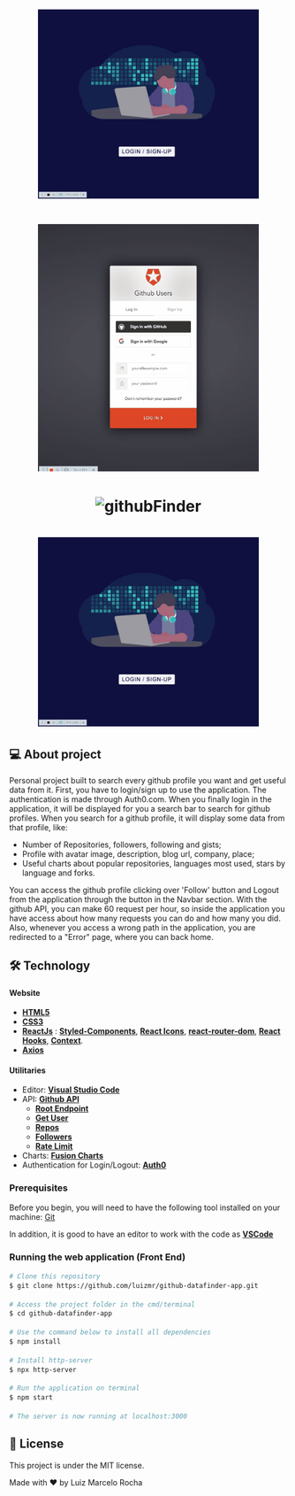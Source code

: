 <h1 align="center">
    <img alt="githubFinder" title="#githubFinder" src="./assets/gif1.gif" width="400px"/>
</h1>
<h1 align="center">
    <img alt="githubFinder" title="#githubFinder" src="./assets/gif2.gif" width="400px"/>
</h1>
<h1 align="center">
    <img alt="githubFinder" title="#githubFinder" src="./assets/gif3.gif"/>
</h1>
<h1 align="center">
    <img alt="githubFinder" title="#githubFinder" src="./assets/gif1.gif" width="400px"/>
</h1>

## 💻 About project

Personal project built to search every github profile you want and get useful data from it. First, you have to login/sign up to use the application. The authentication is made through Auth0.com. When you finally login in the application, it will be displayed for you a search bar to search for github profiles. When you search for a github profile, it will display some data from that profile, like:

-   Number of Repositories, followers, following and gists;
-   Profile with avatar image, description, blog url, company, place;
-   Useful charts about popular repositories, languages most used, stars by language and forks.

You can access the github profile clicking over 'Follow' button and Logout from the application through the button in the Navbar section. With the github API, you can make 60 request per hour, so inside the application you have access about how many requests you can do and how many you did. Also, whenever you access a wrong path in the application, you are redirected to a "Error" page, where you can back home.

## 🛠 Technology

#### **Website**

-   **[HTML5](https://developer.mozilla.org/pt-BR/docs/Web/HTML/HTML5)**
-   **[CSS3](https://www.w3schools.com/css/)**
-   **[ReactJs](https://pt-br.reactjs.org/)** : **[Styled-Components](https://styled-components.com/)**, **[React Icons](https://react-icons.github.io/react-icons/)**, **[react-router-dom](https://reactrouter.com/web/guides/quick-start)**, **[React Hooks](https://pt-br.reactjs.org/docs/hooks-intro.html)**, **[Context](https://pt-br.reactjs.org/docs/context.html)**.
-   **[Axios](https://www.npmjs.com/package/axios)**

#### **Utilitaries**

-   Editor: **[Visual Studio Code](https://code.visualstudio.com/)**
-   API: **[Github API](https://developers.themoviedb.org/3/movies)**
    -   **[Root Endpoint](https://api.github.com)**
    -   **[Get User](https://api.github.com/users/wesbos)**
    -   **[Repos](https://api.github.com/users/john-smilga/repos?per_page=100)**
    -   **[Followers](https://api.github.com/users/john-smilga/followers)**
    -   **[Rate Limit](https://api.github.com/rate_limit)**
-   Charts: **[Fusion Charts](https://www.fusioncharts.com/)**
-   Authentication for Login/Logout: **[Auth0](https://auth0.com/)**

### Prerequisites

Before you begin, you will need to have the following tool installed on your machine:
[Git](https://git-scm.com)

In addition, it is good to have an editor to work with the code as **[VSCode](https://code.visualstudio.com/)**

### Running the web application (Front End)

```bash
# Clone this repository
$ git clone https://github.com/luizmr/github-datafinder-app.git

# Access the project folder in the cmd/terminal
$ cd github-datafinder-app

# Use the command below to install all dependencies
$ npm install

# Install http-server
$ npx http-server

# Run the application on terminal
$ npm start

# The server is now running at localhost:3000
```

## 📝 License

This project is under the MIT license.

Made with ❤️ by Luiz Marcelo Rocha
